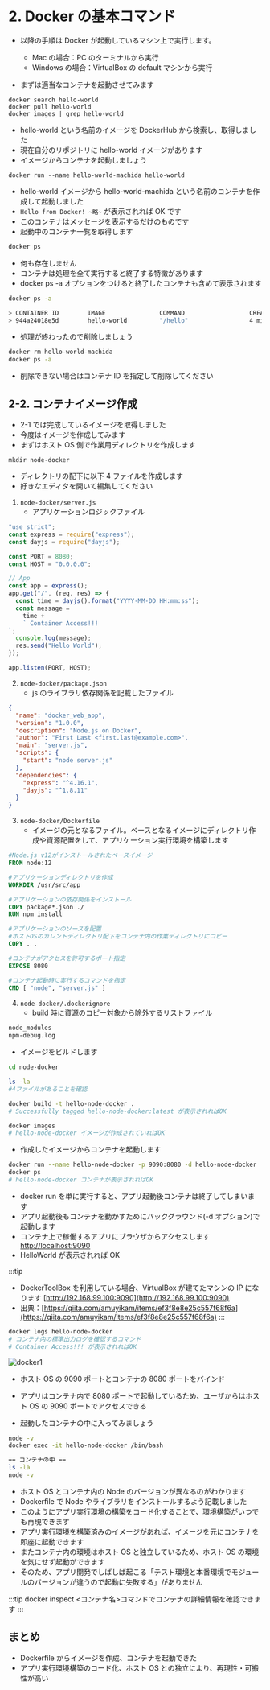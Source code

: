 # 2. Docker の基本コマンド

- 以降の手順は Docker が起動しているマシン上で実行します。

  - Mac の場合：PC のターミナルから実行
  - Windows の場合：VirtualBox の default マシンから実行

- まずは適当なコンテナを起動させてみます

```
docker search hello-world
docker pull hello-world
docker images | grep hello-world
```

- hello-world という名前のイメージを DockerHub から検索し、取得しました
- 現在自分のリポジトリに hello-world イメージがあります
- イメージからコンテナを起動しましょう

```
docker run --name hello-world-machida hello-world
```

- hello-world イメージから hello-world-machida という名前のコンテナを作成して起動しました
- `Hello from Docker! ~略~` が表示されれば OK です
- このコンテナはメッセージを表示するだけのものです
- 起動中のコンテナ一覧を取得します

```sh
docker ps
```

- 何も存在しません
- コンテナは処理を全て実行すると終了する特徴があります
- docker ps -a オプションをつけると終了したコンテナも含めて表示されます

```sh
docker ps -a

> CONTAINER ID        IMAGE               COMMAND                  CREATED             STATUS                        PORTS                NAMES
> 944a24018e5d        hello-world         "/hello"                 4 minutes ago       Exited (0) 4 minutes ago                           hello-world-machida
```

- 処理が終わったので削除しましょう

```sh
docker rm hello-world-machida
docker ps -a
```

- 削除できない場合はコンテナ ID を指定して削除してください

## 2-2. コンテナイメージ作成

- 2-1 では完成しているイメージを取得しました
- 今度はイメージを作成してみます
- まずはホスト OS 側で作業用ディレクトリを作成します

```
mkdir node-docker
```

- ディレクトリの配下に以下 4 ファイルを作成します
- 好きなエディタを開いて編集してください

1. `node-docker/server.js`
   - アプリケーションロジックファイル

```jsx
"use strict";
const express = require("express");
const dayjs = require("dayjs");

const PORT = 8080;
const HOST = "0.0.0.0";

// App
const app = express();
app.get("/", (req, res) => {
  const time = dayjs().format("YYYY-MM-DD HH:mm:ss");
  const message =
    time +
    ` Container Access!!!
`;
  console.log(message);
  res.send("Hello World");
});

app.listen(PORT, HOST);
```

2. `node-docker/package.json`
   - js のライブラリ依存関係を記載したファイル

```json
{
  "name": "docker_web_app",
  "version": "1.0.0",
  "description": "Node.js on Docker",
  "author": "First Last <first.last@example.com>",
  "main": "server.js",
  "scripts": {
    "start": "node server.js"
  },
  "dependencies": {
    "express": "^4.16.1",
    "dayjs": "^1.8.11"
  }
}
```

3. `node-docker/Dockerfile`
   - イメージの元となるファイル。ベースとなるイメージにディレクトリ作成や資源配置をして、アプリケーション実行環境を構築します

```dockerfile
#Node.js v12がインストールされたベースイメージ
FROM node:12

#アプリケーションディレクトリを作成
WORKDIR /usr/src/app

#アプリケーションの依存関係をインストール
COPY package*.json ./
RUN npm install

#アプリケーションのソースを配置
#ホストOSのカレントディレクトリ配下をコンテナ内の作業ディレクトリにコピー
COPY . .

#コンテナがアクセスを許可するポート指定
EXPOSE 8080

#コンテナ起動時に実行するコマンドを指定
CMD [ "node", "server.js" ]
```

4. `node-docker/.dockerignore`
   - build 時に資源のコピー対象から除外するリストファイル

```dockerfile
node_modules
npm-debug.log
```

- イメージをビルドします

```sh
cd node-docker

ls -la
#4ファイルがあることを確認

docker build -t hello-node-docker .
# Successfully tagged hello-node-docker:latest が表示されればOK

docker images
# hello-node-docker イメージが作成されていればOK
```

- 作成したイメージからコンテナを起動します

```sh
docker run --name hello-node-docker -p 9090:8080 -d hello-node-docker
docker ps
# hello-node-docker コンテナが表示されればOK
```

- docker run を単に実行すると、アプリ起動後コンテナは終了してしまいます
- アプリ起動後もコンテナを動かすためにバックグラウンド(-d オプション)で起動します
- コンテナ上で稼働するアプリにブラウザからアクセスします
  [http://localhost:9090](http://localhost:9090)
- HelloWorld が表示されれば OK

:::tip

- DockerToolBox を利用している場合、VirtualBox が建てたマシンの IP になります
  [http://192.168.99.100:9090](http://192.168.99.100:9090)
- 出典：[https://qiita.com/amuyikam/items/ef3f8e8e25c557f68f6a](https://qiita.com/amuyikam/items/ef3f8e8e25c557f68f6a)
  :::

```sh
docker logs hello-node-docker
# コンテナ内の標準出力ログを確認するコマンド
# Container Access!!! が表示されればOK
```

![docker1](/images/docker1.png)

- ホスト OS の 9090 ポートとコンテナの 8080 ポートをバインド
- アプリはコンテナ内で 8080 ポートで起動しているため、ユーザからはホスト OS の 9090 ポートでアクセスできる

- 起動したコンテナの中に入ってみましょう

```sh
node -v
docker exec -it hello-node-docker /bin/bash

== コンテナの中 ==
ls -la
node -v
```

- ホスト OS とコンテナ内の Node のバージョンが異なるのがわかります
- Dockerfile で Node やライブラリをインストールするよう記載しました
- このようにアプリ実行環境の構築をコード化することで、環境構築がいつでも再現できます
- アプリ実行環境を構築済みのイメージがあれば、イメージを元にコンテナを即座に起動できます
- またコンテナ内の環境はホスト OS と独立しているため、ホスト OS の環境を気にせず起動ができます
- そのため、アプリ開発でしばしば起こる「テスト環境と本番環境でモジュールのバージョンが違うので起動に失敗する」がありません

:::tip
docker inspect <コンテナ名>コマンドでコンテナの詳細情報を確認できます
:::

## まとめ

- Dockerfile からイメージを作成、コンテナを起動できた
- アプリ実行環境構築のコード化、ホスト OS との独立により、再現性・可搬性が高い
